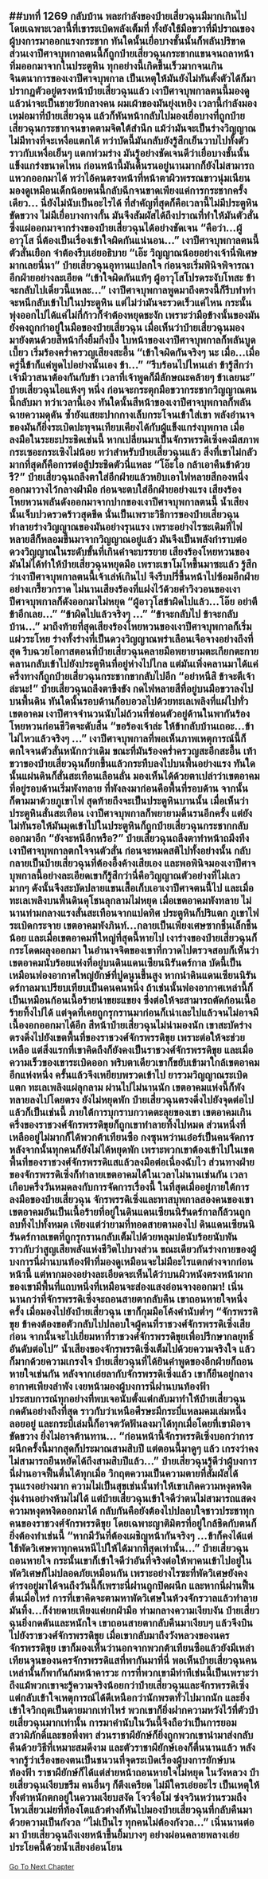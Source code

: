 ##บทที่ 1269 กลับบ้าน
พละกำลังของป๋ายเสี่ยวฉุนมีมากเกินไป โดยเฉพาะเวลานี้ที่เขาระเบิดพลังเต็มที่ ทั้งยังใช้มือขวาที่มีปราณของผู้บงการมาออกแรงกระชาก ทันใดนั้นเยื่อบางชั้นนั้นก็พลันปริขาด ส่วนเงาปีศาจบุพกาลตนนี้ก็ถูกป๋ายเสี่ยวฉุนกระชากแขนจนถลาหน้าทิ่มออกมาจากในประตูหิน
ทุกอย่างนี้เกิดขึ้นเร็วมากจนเกินจินตนาการของเงาปีศาจบุพกาล เป็นเหตุให้มันยังไม่ทันตั้งตัวได้ก็มาปรากฏตัวอยู่ตรงหน้าป๋ายเสี่ยวฉุนแล้ว
เงาปีศาจบุพกาลตนนี้มองดูแล้วน่าจะเป็นชายวัยกลางคน ผมเผ้าของมันยุ่งเหยิง เวลานี้กำลังมองเหม่อมาที่ป๋ายเสี่ยวฉุน แล้วก็หันหน้ากลับไปมองเยื่อบางที่ถูกป๋ายเสี่ยวฉุนกระชากจนขาดตามจิตใต้สำนึก แม้ว่ามันจะเป็นร่างวิญญาณ ไม่มีทางที่จะเหงื่อแตกได้ ทว่าบัดนี้มันกลับยังรู้สึกเย็นวาบไปทั้งตัวราวกับเหงื่อเย็นๆ แตกท่วมร่าง
มันรู้อย่างชัดเจนดีว่าเยื่อบางชั้นนั้นแข็งแกร่งขนาดไหน ก่อนหน้านี้มันดิ้นรนอยู่นานมากก็ยังไม่สามารถแหวกออกมาได้ ทว่าไอ้คนตรงหน้าที่หน้าตาผิวพรรณขาวนุ่มเนียนมองดูเหมือนเด็กน้อยคนนี้กลับฉีกจนขาดเพียงแค่การกระชากครั้งเดียว...
นี่ยังไม่นับเป็นอะไรได้ ที่สำคัญที่สุดก็คือเวลานี้ไม่มีประตูหินขัดขวาง ไม่มีเยื่อบางกางกั้น มันจึงสัมผัสได้ถึงปราณที่ทำให้มันตัวสั่นซึ่งแผ่ออกมาจากร่างของป๋ายเสี่ยวฉุนได้อย่างชัดเจน
“คือว่า...ผู้อาวุโส นี่ต้องเป็นเรื่องเข้าใจผิดกันแน่นอน...” เงาปีศาจบุพกาลตนนี้ตัวสั่นเยือก จำต้องรีบเอ่ยอธิบาย
“เอ๊ะ วิญญาณน้อยอย่างเจ้านี่พิเศษมากเลยนี่นา” ป๋ายเสี่ยวฉุนอุทานแปลกใจ ก่อนจะเริ่มพินิจพิจารณาอีกฝ่ายอย่างละเอียด
“เข้าใจผิดกันแท้ๆ ผู้อาวุโสโปรดระงับโทสะ ข้าจะกลับไปเดี๋ยวนี้แหละ...” เงาปีศาจบุพกาลพูดมาถึงตรงนี้ก็รีบทำท่าจะหนีกลับเข้าไปในประตูหิน แต่ไม่ว่ามันจะรวดเร็วแค่ไหน กระนั้นพุ่งออกไปได้แค่ไม่กี่ก้าวก็จำต้องหยุดชะงัก เพราะว่ามือข้างนั้นของมันยังคงถูกกำอยู่ในมือของป๋ายเสี่ยวฉุน
เมื่อเห็นว่าป๋ายเสี่ยวฉุนมองมายังตนด้วยสีหน้ากึ่งยิ้มกึ่งบึ้ง ใบหน้าของเงาปีศาจบุพกาลก็พลันบูดเบี้ยว เริ่มร้องคร่ำครวญเสียงสะอื้น
“เข้าใจผิดกันจริงๆ นะ เมื่อ...เมื่อครู่นี้ข้าก็แค่พูดไปอย่างนั้นเอง ข้า...”
“รีบร้อนไปไหนเล่า ข้ารู้สึกว่าเจ้ามีวาสนาต้องกันกับข้า เวลาที่เจ้าพูดก็มีลักษณะคล้ายๆ ข้าเลยนะ” ป๋ายเสี่ยวฉุนไอแห้งๆ หนึ่ง ก่อนจะกระตุกมือขวากระชากวิญญาณตนนี้กลับมา ทว่าเวลานี้เอง ทันใดนั้นสีหน้าของเงาปีศาจบุพกาลก็พลันฉายความดุดัน ซ้ำยังแสยะปากกางเล็บกระโจนเข้าใส่เขา
พลังอำนาจของมันก็ยิ่งระเบิดปะทุจนเทียบเคียงได้กับผู้แข็งแกร่งบุพกาล เมื่อลงมือในระยะประชิดเช่นนี้ หากเปลี่ยนมาเป็นจักรพรรดิเซิ่งคงมีสภาพกระเซอะกระเซิงไม่น้อย ทว่าสำหรับป๋ายเสี่ยวฉุนแล้ว สิ่งที่เขาไม่กลัวมากที่สุดก็คือการต่อสู้ประชิดตัวนี่แหละ
“โอ๊ะโอ กล้าเอาคืนข้าด้วยรึ?” ป๋ายเสี่ยวฉุนถลึงตาใส่อีกฝ่ายแล้วหยิบเอาไฟหลายสีกองหนึ่งออกมาวางไว้กลางฝ่ามือ ก่อนจะตบใส่อีกฝ่ายอย่างแรง เสียงร้องโหยหวนพลันดังออกมาจากปากของเงาปีศาจบุพกาลตนนี้ น้ำเสียงนั้นเจ็บปวดรวดร้าวสุดขีด
นั่นเป็นเพราะวิธีการของป๋ายเสี่ยวฉุนทำลายร่างวิญญาณของมันอย่างรุนแรง เพราะอย่างไรซะเดิมทีไฟหลายสีก็หลอมขึ้นมาจากวิญญาณอยู่แล้ว มันจึงเป็นพลังกำราบต่อดวงวิญญาณในระดับขั้นที่เกินคำจะบรรยาย เสียงร้องโหยหวนของมันไม่ได้ทำให้ป๋ายเสี่ยวฉุนหยุดมือ เพราะเขาโมโหขึ้นมาซะแล้ว รู้สึกว่าเงาปีศาจบุพกาลตนนี้เจ้าเล่ห์เกินไป จึงรีบปรี่ขึ้นหน้าไปซ้อมอีกฝ่ายอย่างเกรี้ยวกราด
ไม่นานเสียงร้องที่แฝงไว้ด้วยคำวิงวอนของเงาปีศาจบุพกาลก็ดังออกมาไม่หยุด
“ผู้อาวุโสข้าผิดไปแล้ว...โอ๊ย อย่าตีข้าอีกเลย...”
“ข้าผิดไปแล้วจริงๆ ...”
“ข้าจะกลับไป ข้าจะกลับบ้าน...” มาถึงท้ายที่สุดเสียงร้องโหยหวนของเงาปีศาจบุพกาลก็เริ่มแผ่วระโหย ร่างทั้งร่างที่เป็นดวงวิญญาณพร่าเลือนเจือจางอย่างถึงที่สุด รีบฉวยโอกาสตอนที่ป๋ายเสี่ยวฉุนคลายมือพยายามตะเกียกตะกายคลานกลับเข้าไปยังประตูหินที่อยู่ห่างไปไกล แต่มันเพิ่งคลานมาได้แค่ครึ่งทางก็ถูกป๋ายเสี่ยวฉุนกระชากขากลับไปอีก
“อย่าหนีสิ ข้าจะตีเจ้าล่ะนะ!” ป๋ายเสี่ยวฉุนถลึงตาขึงขัง กดไฟหลายสีที่อยู่บนมือขวาลงไปบนพื้นดิน ทันใดนั้นรอบด้านก็อบอวลไปด้วยทะเลเพลิงที่แผ่ไปทั่วเขตอาคม เงาปีศาจจำนวนนับไม่ถ้วนที่ซ่อนตัวอยู่ด้านในพากันร้องโหยหวนก่อนชีวิตจะดับสิ้น
“ขอร้องเจ้าล่ะ ให้ข้ากลับบ้านเถอะ...ข้าไม่ไหวแล้วจริงๆ ...” เงาปีศาจบุพกาลที่พอเห็นภาพเหตุการณ์นี้ก็ตกใจจนตัวสั่นหนักกว่าเดิม ขณะที่มันร้องคร่ำครวญสะอึกสะอื้น เท้าขวาของป๋ายเสี่ยวฉุนก็ยกขึ้นแล้วกระทืบลงไปบนพื้นอย่างแรง
ทันใดนั้นแผ่นดินก็สั่นสะเทือนเลือนลั่น มองเห็นได้ด้วยตาเปล่าว่าเขตอาคมที่อยู่รอบด้านเริ่มพังทลาย ที่พังลงมาก่อนคือพื้นที่รอบด้าน จากนั้นก็ตามมาด้วยภูเขาไฟ สุดท้ายถึงจะเป็นประตูหินบานนั้น เมื่อเห็นว่าประตูหินสั่นสะเทือน เงาปีศาจบุพกาลก็พยายามดิ้นรนอีกครั้ง แต่ยังไม่ทันรอให้มันมุดเข้าไปในประตูหินก็ถูกป๋ายเสี่ยวฉุนกระชากกลับออกมาอีก
“ยังจะหนีอีกหรือ?” ป๋ายเสี่ยวฉุนถลึงตาทำหน้าถมึงทึง เงาปีศาจบุพกาลตกใจจนตัวสั่น ก่อนจะหมดสติไปทั้งอย่างนั้น กลับกลายเป็นป๋ายเสี่ยวฉุนที่ต้องอึ้งค้างเสียเอง และพอพินิจมองเงาปีศาจบุพกาลนี้อย่างละเอียดเขาก็รู้สึกว่านี่คือวิญญาณตัวอย่างที่ไม่เลวมากๆ ดังนั้นจึงสะบัดปลายแขนเสื้อเก็บเอาเงาปีศาจตนนี้ไป และเมื่อทะเลเพลิงบนพื้นดินคุโชนลุกลามไม่หยุด เมื่อเขตอาคมพังทลาย ไม่นานท่ามกลางแรงสั่นสะเทือนจากแปดทิศ ประตูหินก็ปริแตก ภูเขาไฟระเบิดกระจาย เขตอาคมพังภินท์...กลายเป็นเพียงเศษซากชิ้นเล็กชิ้นน้อย
และเมื่อเขตอาคมที่ใหญ่ที่สุดนี้หายไป เงาร่างของป๋ายเสี่ยวฉุนก็กระโดดผลุงออกมา ในอำนาจจิตของเขาที่กวาดไปตรวจสอบก็เห็นว่าเขตอาคมนับร้อยแห่งที่อยู่บนดินแดนเซียนนิรันดร์กาล บัดนี้เป็นเหมือนฟองอากาศใหญ่ยักษ์ที่ปูดนูนขึ้นสูง
หากนำดินแดนเซียนนิรันดร์กาลมาเปรียบเทียบเป็นคนคนหนึ่ง ถ้าเช่นนั้นฟองอากาศเหล่านี้ก็เป็นเหมือนก้อนเนื้อร้ายน่าขยะแขยง ซึ่งต่อให้จะสามารถตัดก้อนเนื้อร้ายทิ้งไปได้ แต่จุดที่เคยถูกรุกรานมาก่อนก็เน่าเละไปแล้วจนไม่อาจมีเนื้องอกออกมาได้อีก
สีหน้าป๋ายเสี่ยวฉุนไม่น่ามองนัก เขาสะบัดร่างตรงดิ่งไปยังเขตพื้นที่ของราชวงศ์จักรพรรดิขุย เพราะต่อให้จะช่วยเหลือ แต่สิ่งแรกที่เขาคิดถึงก็ยังคงเป็นราชวงศ์จักรพรรดิขุย และเมื่อความเร็วของเขาระเบิดออก พริบตาเดียวเขาก็ขยับเข้ามาใกล้เขตอาคมอีกแห่งหนึ่ง ครั้นแล้วจึงเหยียบพรวดเข้าไป ยารวมวิญญาณระเบิดแตก ทะเลเพลิงแผ่ลุกลาม ผ่านไปไม่นานนัก เขตอาคมแห่งนี้ก็พังทลายลงไปโดยตรง
ยังไม่หยุดพัก ป๋ายเสี่ยวฉุนตรงดิ่งไปยังจุดต่อไป แล้วก็เป็นเช่นนี้ ภายใต้การบุกราบกวาดตะลุยของเขา เขตอาคมเกินครึ่งของราชวงศ์จักรพรรดิขุยก็ถูกเขาทำลายทิ้งไปหมด ส่วนหนึ่งที่เหลืออยู่ไม่มากก็ได้พวกต้าเทียนซือ กงซุนหว่านเอ๋อร์เป็นคนจัดการ
หลังจากนั้นทุกคนก็ยังไม่ได้หยุดพัก เพราะพวกเขาต้องเข้าไปในเขตพื้นที่ของราชวงศ์จักรพรรดิแสแล้วลงมือต่อเนื่องฉับไว ส่วนทางฝ่ายของจักรพรรดิเซิ่งก็ทำลายเขตอาคมได้ในเวลาไม่นานเช่นกัน เวลาเกือบครึ่งวันหมดลงกับการจัดการเรื่องนี้ ในที่สุดเมื่ออยู่ภายใต้การลงมือของป๋ายเสี่ยวฉุน จักรพรรดิเซิ่งและทาสบุพกาลสองคนของเขา เขตอาคมอันเป็นเนื้อร้ายที่อยู่ในดินแดนเซียนนิรันดร์กาลก็ล้วนถูกลบทิ้งไปทั้งหมด
เพียงแต่ว่ายามที่ทอดสายตามองไป ดินแดนเซียนนิรันดร์กาลเขตที่ถูกรุกรานกลับเต็มไปด้วยหลุมบ่อนับร้อยนับพัน ราวกับว่าสูญเสียพลังแห่งชีวิตไปบางส่วน ขณะเดียวกันร่างกายของผู้บงการนี่ฝานบนท้องฟ้าที่มองดูเหมือนจะไม่มีอะไรแตกต่างจากก่อนหน้านี้ แต่หากมองอย่างละเอียดจะเห็นได้ว่าบนผิวหนังตรงหน้าผากของเขามีพื้นที่แถบหนึ่งที่เหมือนจะส่องแสงอ่อนจางออกมา!
เนิ่นนานกว่าที่จักรพรรดิเซิ่งจะถอนสายตากลับคืน เขาถอนหายใจหนึ่งครั้ง เมื่อมองไปยังป๋ายเสี่ยวฉุน เขาก็กุมมือโค้งคำนับต่ำๆ
“จักรพรรดิขุย ข้าคงต้องขอตัวกลับไปปลอบใจผู้คนที่ราชวงศ์จักรพรรดิเซิ่งเสียก่อน จากนั้นจะไปเยี่ยมหาที่ราชวงศ์จักรพรรดิขุยเพื่อปรึกษากลยุทธิ์อันดับต่อไป” น้ำเสียงของจักรพรรดิเซิ่งเต็มไปด้วยความจริงใจ แล้วก็มากด้วยความเกรงใจ
ป๋ายเสี่ยวฉุนที่ได้ยินคำพูดของอีกฝ่ายก็ถอนหายใจเช่นกัน หลังจากเอ่ยลากับจักรพรรดิเซิ่งแล้ว เขาก็ยืนอยู่กลางอากาศเพียงลำพัง เงยหน้ามองผู้บงการนี่ฝานบนท้องฟ้า ประสบการณ์ทุกอย่างที่พบเจอนับตั้งแต่กลับมาทำให้ป๋ายเสี่ยวฉุนกดดันอย่างถึงที่สุด
ราวกับว่าเหนือศีรษะมีกระบี่แหลมคมเล่มหนึ่งลอยอยู่ และกระบี่เล่มนี้ก็อาจตวัดฟันลงมาได้ทุกเมื่อโดยที่เขามิอาจขัดขวาง ยิ่งไม่อาจต้านทาน...
“ก่อนหน้านี้จักรพรรดิเซิ่งบอกว่าการผนึกครั้งนี้มากสุดก็ประมาณสามสิบปี แต่ตอนนี้มาดูๆ แล้ว เกรงว่าคงไม่สามารถยืนหยัดได้ถึงสามสิบปีแล้ว...” ป๋ายเสี่ยวฉุนรู้ดีว่าผู้บงการนี่ฝานอาจฟื้นตื่นได้ทุกเมื่อ วิกฤตความเป็นความตายที่สัมผัสได้รุนแรงอย่างมาก ความไม่เป็นสุขเช่นนั้นทำให้เขาเกิดความหงุดหงิดงุ่นง่านอย่างห้ามไม่ได้
แต่ป๋ายเสี่ยวฉุนเข้าใจดีว่าตนไม่สามารถแสดงความหงุดหงิดออกมาได้ กลับกันคือยังต้องไปปลอบใจชาวประชาทุกคนของราชวงศ์จักรพรรดิขุย โดยเฉพาะญาติมิตรที่อยู่ใกล้ชิดกับตนก็ยิ่งต้องทำเช่นนี้
“หากมีวันที่ต้องเผชิญหน้ากันจริงๆ ...ข้าก็คงได้แต่ใช้พัดวิเศษพาทุกคนหนีไปให้ได้มากที่สุดเท่านั้น...” ป๋ายเสี่ยวฉุนถอนหายใจ กระนั้นเขาก็เข้าใจดีว่าอันที่จริงต่อให้พาคนเข้าไปอยู่ในพัดวิเศษก็ไม่ปลอดภัยเหมือนกัน เพราะอย่างไรซะที่พัดวิเศษยังคงดำรงอยู่มาได้จนถึงวันนี้ก็เพราะนี่ฝานถูกปิดผนึก และหากนี่ฝานฟื้นตื่นเมื่อไหร่ การที่เขาคิดจะตามหาพัดวิเศษในห้วงจักรวาลแล้วทำลายมันทิ้ง...ก็ง่ายดายเพียงแค่ยกฝ่ามือ
ท่ามกลางความเงียบงัน ป๋ายเสี่ยวฉุนยิ่งกดดันและหนักใจ เขาถอนสายตากลับคืนมาเงียบๆ แล้วจึงบินไปยังราชวงศ์จักรพรรดิขุย เมื่อเขากลับมาถึงวังหลวงของนครจักรพรรดิขุย เขาก็มองเห็นว่านอกจากพวกต้าเทียนซือแล้วยังมีเหล่าเทียนจุนของนครจักรพรรดิแสที่พากันมาที่นี่ พอเห็นป๋ายเสี่ยวฉุนคนเหล่านั้นก็พากันก้มหน้าคารวะ
การที่พวกเขามีท่าทีเช่นนี้เป็นเพราะว่าถึงแม้พวกเขาจะรู้ความจริงน้อยกว่าป๋ายเสี่ยวฉุนและจักรพรรดิเซิ่ง แต่กลับเข้าใจเหตุการณ์ได้ดีเหนือกว่านักพรตทั่วไปมากนัก และยิ่งเข้าใจวิกฤตเป็นตายมากเท่าไหร่ พวกเขาก็ยิ่งฝากความหวังไว้ที่ตัวป๋ายเสี่ยวฉุนมากเท่านั้น การมาคำนับในวันนี้จึงถือว่าเป็นการยอมสวามิภักดิ์และขอพึ่งพา
ส่วนราชาผียักษ์ก็ยิ่งถูกพวกเขานำมาส่งกลับคืนด้วยวิธีที่เหมาะสมดีงาม และตัวราชาผียักษ์เองก็ตื่นนานแล้ว หลังจากรู้ว่าเรื่องของตนเป็นชนวนที่จุดระเบิดเรื่องผู้บงการยักษ์บนท้องฟ้า ราชาผียักษ์ก็ได้แต่ส่ายหน้าถอนหายใจไม่หยุด
ในวังหลวง ป๋ายเสี่ยวฉุนเงียบขรึม คนอื่นๆ ก็ตึงเครียด ไม่มีใครเอ่ยอะไร เป็นเหตุให้ทั้งตำหนักตกอยู่ในความเงียบสงัด โจวจื่อโม่ ซ่งจวินหว่านรวมถึงโหวเสี่ยวเม่ยที่ท้องโตแล้วต่างก็หันไปมองป๋ายเสี่ยวฉุนที่กลับคืนมาด้วยความเป็นกังวล
“ไม่เป็นไร ทุกคนไม่ต้องกังวล...” เนิ่นนานต่อมา ป๋ายเสี่ยวฉุนถึงเงยหน้าขึ้นยิ้มบางๆ อย่างผ่อนคลายพลางเอ่ยประโยคนี้ด้วยน้ำเสียงอ่อนโยน
------


[Go To Next Chapter]( ./243.md)